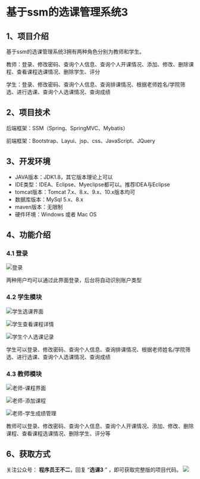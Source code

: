 # 基于ssm的选课管理系统3

## 1、项目介绍

基于ssm的选课管理系统3拥有两种角色分别为教师和学生。

教师：登录、修改密码、查询个人信息、查询个人开课情况、添加、修改、删除课程、查看课程选课情况、删除学生、评分

学生：登录、修改密码、查询个人信息、查询排课情况、根据老师姓名/学院筛选、进行选课、查询个人选课情况、查询成绩


## 2、项目技术

后端框架：SSM（Spring、SpringMVC、Mybatis）

前端框架：Bootstrap、Layui、jsp、css、JavaScript、JQuery

## 3、开发环境

- JAVA版本：JDK1.8，其它版本理论上可以
- IDE类型：IDEA、Eclipse、Myeclipse都可以。推荐IDEA与Eclipse
- tomcat版本：Tomcat 7.x、8.x、9.x、10.x版本均可
- 数据库版本：MySql 5.x、8.x
- maven版本：无限制
- 硬件环境：Windows 或者 Mac OS


## 4、功能介绍

### 4.1 登录

![登录](https://www.codeshop.fun/Typora-Images/202205202039442.jpg)

两种用户均可以通过此界面登录，后台将自动识别账户类型

### 4.2 学生模块

![学生选课界面](https://www.codeshop.fun/Typora-Images/%E5%AD%A6%E7%94%9F%E9%80%89%E8%AF%BE%E7%95%8C%E9%9D%A2.jpg)

![学生查看课程详情](https://www.codeshop.fun/Typora-Images/%E5%AD%A6%E7%94%9F%E6%9F%A5%E7%9C%8B%E8%AF%BE%E7%A8%8B%E8%AF%A6%E6%83%85.jpg)

![学生个人选课记录](https://www.codeshop.fun/Typora-Images/%E5%AD%A6%E7%94%9F%E4%B8%AA%E4%BA%BA%E9%80%89%E8%AF%BE%E8%AE%B0%E5%BD%95.jpg)

学生可以登录、修改密码、查询个人信息、查询排课情况、根据老师姓名/学院筛选、进行选课、查询个人选课情况、查询成绩

### 4.3 教师模块

![老师-课程界面](https://www.codeshop.fun/Typora-Images/%E8%80%81%E5%B8%88-%E8%AF%BE%E7%A8%8B%E7%95%8C%E9%9D%A2.jpg)

![老师-添加课程](https://www.codeshop.fun/Typora-Images/%E8%80%81%E5%B8%88-%E6%B7%BB%E5%8A%A0%E8%AF%BE%E7%A8%8B.jpg)

![老师-学生成绩管理](https://www.codeshop.fun/Typora-Images/%E8%80%81%E5%B8%88-%E5%AD%A6%E7%94%9F%E6%88%90%E7%BB%A9%E7%AE%A1%E7%90%86.jpg)

教师可以登录、修改密码、查询个人信息、查询个人开课情况、添加、修改、删除课程、查看课程选课情况、删除学生、评分等


## 6、获取方式

关注公众号： **程序员王不二**，回复 “**选课3** ” ，即可获取完整版的项目代码。
 ![](https://www.codeshop.fun/Typora-Images/202205281253739.png)


  

